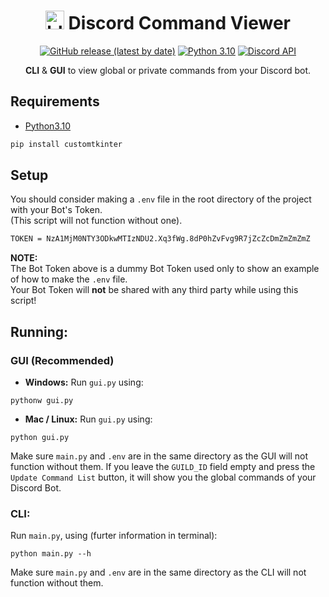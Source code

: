 <div align="center">

# <img src="https://cdn3.emoji.gg/emojis/6243-blurple-slashcommands.png" width="30px" height="30px" alt="blurple_slashcommands"> Discord Command Viewer

[![GitHub release (latest by date)](https://img.shields.io/github/v/release/Vox314/Discord-Command-Viewer?color=blue)](https://github.com/Vox314/Discord-Command-Viewer/releases) [![Python 3.10](https://img.shields.io/badge/python-3.10-blue.svg)](https://www.python.org/downloads/release/python-3100/) [![Discord API](https://img.shields.io/badge/Discord%20API-v10-blue.svg)](https://discord.com/developers/docs/change-log)

 <!-- [![Github All Releases](https://img.shields.io/github/downloads/Vox314/Discord-Command-Viewer/total.svg?color=lightgreen)]() -->

**CLI** & **GUI** to view global or private commands from your Discord bot.

</div>

## Requirements

- [Python3.10](https://www.python.org/downloads/release/python-3100/)

```bash
pip install customtkinter
```

## Setup
You should consider making a `.env` file in the root directory of the project with your Bot's Token.\
(This script will not function without one).

```bash
TOKEN = NzA1MjM0NTY3ODkwMTIzNDU2.Xq3fWg.8dP0hZvFvg9R7jZcZcDmZmZmZmZ
```

**NOTE:**\
The Bot Token above is a dummy Bot Token used only to show an example of how to make the `.env` file.\
Your Bot Token will **not** be shared with any third party while using this script!

## Running:

### GUI (Recommended)
- **Windows:**
Run `gui.py` using:

```
pythonw gui.py
```
- **Mac / Linux:**
Run `gui.py` using:

```
python gui.py
```

Make sure `main.py` and `.env` are in the same directory as the GUI will not function without them.
If you leave the `GUILD_ID` field empty and press the `Update Command List` button, it will show you the global commands of your Discord Bot.

### CLI:
Run `main.py`, using (furter information in terminal): 

```
python main.py --h
```

Make sure `main.py` and `.env` are in the same directory as the CLI will not function without them.